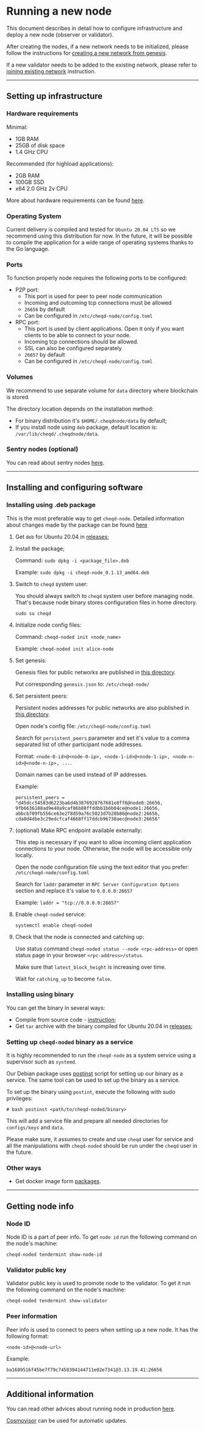 # Running a new node

This document describes in detail how to configure infrastructure and deploy a new node (observer or validator).

After creating the nodes, if a new network needs to be initialized, please follow the instructions for [creating a new network from genesis](setting-up-a-new-network.md).

If a new validator needs to be added to the existing network, please refer to [joining existing network](setting-up-a-new-validator.md) instruction.

---

## Setting up infrastructure

### Hardware requirements

Minimal:
- 1GB RAM
- 25GB of disk space
- 1.4 GHz CPU

Recommended (for highload applications):
- 2GB RAM
- 100GB SSD
- x64 2.0 GHz 2v CPU

More about hardware requirements can be found [here](https://docs.tendermint.com/master/nodes/running-in-production.html#hardware).

### Operating System

Current delivery is compiled and tested for `Ubuntu 20.04 LTS` so we recommend using this distribution for now. In the future, it will be possible to compile the application for a wide range of operating systems thanks to the Go language.

### Ports

To function properly node requires the following ports to be configured:

- P2P port:
  - This port is used for peer to peer node communication
  - Incoming and outcoming tcp connections must be allowed
  - `26656` by default
  - Can be configured in `/etc/cheqd-node/config.toml`
- RPC port:
  - This port is used by client applications. Open it only if you want clients to be able to connect to your node.
  - Incoming tcp connections should be allowed.
  - SSL can also be configured separately
  - `26657` by default
  - Can be configured in `/etc/cheqd-node/config.toml`

### Volumes

We recommend to use separate volume for `data` directory where blockchain is stored.

The directory location depends on the installation method:
- For binary distribution it's `$HOME/.cheqdnode/data` by default;
- If you install node using `deb` package, default location is: `/var/lib/cheqd/.cheqdnode/data`.

### Sentry nodes (optional)

You can read about sentry nodes [here](https://docs.tendermint.com/master/nodes/validators.html).



---

## Installing and configuring software

### Installing using .deb package

This is the most preferable way to get `cheqd-node`. Detailed information about changes made by the package can be found [here](deb-package-overview.md)

1. Get `deb` for Ubuntu 20.04 in [releases](https://github.com/cheqd/cheqd-node/releases);

2. Install the package;

    Command: `sudo dpkg -i <package_file>.deb`
    
    Example: `sudo dpkg -i cheqd-node_0.1.13_amd64.deb`

3. Switch to `cheqd` system user:

    You should always switch to `cheqd` system user before managing node. That's because node binary stores configuration files in home directory.

    ```
    sudo su cheqd
    ```

3. Initialize node config files:
        
    Command: `cheqd-noded init <node_name>`
    
    Example: `cheqd-noded init alice-node`

4. Set genesis:
        
    Genesis files for public networks are published in [this directory](https://github.com/cheqd/cheqd-node/tree/main/persistent_chains).
    
    Put corresponding `genesis.json` to: `/etc/cheqd-node/`
    
5. Set persistent peers:
        
    Persistent nodes addresses for public networks are also published in [this directory](https://github.com/cheqd/cheqd-node/tree/main/persistent_chains).
    
    Open node's config file: `/etc/cheqd-node/config.toml`
    
    Search for `persistent_peers` parameter and set it's value to a comma separated list of other participant node addresses.
    
    Format: `<node-0-id>@<node-0-ip>, <node-1-id>@<node-1-ip>, <node-n-id>@<node-n-ip>, ...`.
    
    Domain names can be used instead of IP addresses.
    
    Example:
    
    ```
    persistent_peers = "d45dcc54583d6223ba6d4b3876928767681e8ff6@node0:26656, 9fb6636188ad9e40a9caf86b88ffddbb1b6b04ce@node1:26656, abbcb709fb556ce63e2f8d59a76c5023d7b28b86@node2:26656, cda0d4dbe3c29edcfcaf4668ff17ddcb96730aec@node3:26656"
    ```

6. (optional) Make RPC endpoint available externally:
     
    This step is necessary if you want to allow incoming client application connections to your node. Otherwise, the node will be accessible only locally. 

    Open the node configuration file using the text editor that you prefer: `/etc/cheqd-node/config.toml`

    Search for `laddr` parameter in `RPC Server Configuration Options` section and replace it's value to `0.0.0.0:26657`
        
    Example: `laddr = "tcp://0.0.0.0:26657"`

7. Enable `cheqd-noded` service:

    ```
    systemctl enable cheqd-noded
    ```

8. Check that the node is connected and catching up:

    Use status command `cheqd-noded status --node <rpc-address>` or open status page in your browser `<rpc-address>/status`.

    Make sure that `latest_block_height` is increasing over time.

    Wait for `catching_up` to become `false`.

### Installing using binary

You can get the binary in several ways:

- Compile from source code - [instruction](../README.md);
- Get `tar` archive with the binary compiled for Ubuntu 20.04 in [releases](https://github.com/cheqd/cheqd-node/releases);

### Setting up `cheqd-noded` binary as a service

It is highly recommended to run the `cheqd-node` as a system service using a supervisor such as `systemd`. 

Our Debian package uses [postinst](https://github.com/cheqd/cheqd-node/blob/main/build_tools/postinst) script for setting up our binary as a service. The same tool can be used to set up the binary as a service. 

To set up the binary using `postint`, execute the following with sudo privileges:
```
# bash postinst <path/to/cheqd-noded/binary> 
```
This will add a service file and prepare all needed directories for `configs/keys` and `data`.

Please make sure, it assumes to create and use `cheqd` user for service and all the manipulations with `cheqd-noded` should be run under the `cheqd` user in the future.

### Other ways

- Get docker image form [packages](https://github.com/cheqd/cheqd-node/pkgs/container/cheqd-node).

---

## Getting node info

### Node ID

Node ID is a part of peer info. To get `node id` run the following command on the node's machine:

```
cheqd-noded tendermint show-node-id
```

### Validator public key

Validator public key is used to promote node to the validator. To get it run the following command on the node's machine:

```
cheqd-noded tendermint show-validator
```

### Peer information

Peer info is used to connect to peers when setting up a new node. It has the following format:

```
<node-id>@<node-url>
```

Example:

```
ba1689516f45be7f79c7450394144711e02e7341@3.13.19.41:26656
```

---

## Additional information

You can read other advices about running node in production [here](https://docs.tendermint.com/master/nodes/running-in-production.html).

[Сosmovisor](https://docs.cosmos.network/master/run-node/cosmovisor.html) can be used for automatic updates.
